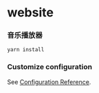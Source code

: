 # website

### 音乐播放器
```
yarn install
```


### Customize configuration
See [Configuration Reference](https://cli.vuejs.org/config/).
